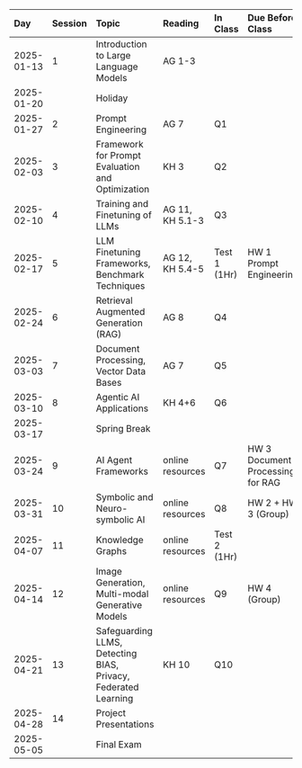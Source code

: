 | Day        | Session   | Topic                                                          | Reading          | In Class     | Due Before Class                 |
|:-----------|:----------|:---------------------------------------------------------------|:-----------------|:-------------|:---------------------------------|
| 2025-01-13 | 1         | Introduction to Large Language Models                          | AG 1-3           |              |                                  |
| 2025-01-20 |           | Holiday                                                        |                  |              |                                  |
| 2025-01-27 | 2         | Prompt Engineering                                             | AG 7             | Q1           |                                  |
| 2025-02-03 | 3         | Framework for Prompt Evaluation and Optimization               | KH 3             | Q2           |                                  |
| 2025-02-10 | 4         | Training and Finetuning of LLMs                                | AG 11, KH 5.1-3                | Q3           |                                  |
| 2025-02-17 | 5         | LLM Finetuning Frameworks, Benchmark Techniques                | AG 12, KH 5.4-5   | Test 1 (1Hr) | HW 1 Prompt Engineering          |
| 2025-02-24 | 6         | Retrieval Augmented Generation (RAG)                           | AG 8             | Q4           |                                  |
| 2025-03-03 | 7         | Document Processing, Vector Data Bases                         | AG 7             | Q5           |          |
| 2025-03-10 | 8         | Agentic AI Applications                                        | KH 4+6           | Q6           |                                  |
| 2025-03-17 |           | Spring Break                                                   |                  |              |                                  |
| 2025-03-24 | 9         | AI Agent Frameworks                                            | online resources | Q7           | HW 3 Document Processing for RAG |
| 2025-03-31 | 10        | Symbolic and Neuro-symbolic AI                                 | online resources | Q8  |  HW 2 + HW 3 (Group) |
| 2025-04-07 | 11        | Knowledge Graphs                                               | online resources | Test 2  (1Hr)   | |
| 2025-04-14 | 12        | Image Generation, Multi-modal Generative Models                | online resources | Q9       |  HW 4 (Group) |
| 2025-04-21 | 13        | Safeguarding LLMS, Detecting BIAS, Privacy, Federated Learning | KH 10            | Q10          | |
| 2025-04-28 | 14        | Project Presentations |                  |              | |
| 2025-05-05 |           | Final Exam |                  |              | |
